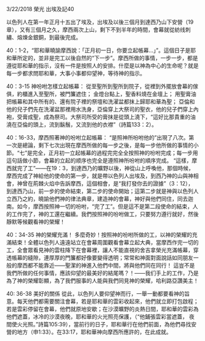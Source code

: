 3/22/2018 榮光
出埃及記40 

以色列人在第一年正月十五出了埃及，出埃及以後三個月到達西乃山下安營（19章），又有三個月之久，摩西兩次上山，剩下不到半年的時間，會幕就從紡线刺繡、熔煉金銀銅，到最後完成。

40：1-2，“耶和華曉諭摩西說：「正月初一日，你要立起帳幕...」”。這個日子是耶和華所定的，並非是完工以後自然的“下一步”。摩西所做的事情，一步一步，都是遵從耶和華的指示，沒有一件是按照人的安排。什麼是以神為中心的生命呢？就是每一步都求問耶和華，大事小事都仰望神，等待神的指示。

40：3-15 神吩咐怎樣立起帳幕：
從至聖所到聖所到院子，從裡到外擺放會幕的傢俱，約櫃進入至聖所，被門簾遮住；
金燈台點上，聖香料燒在金壇上；
用聖膏油把帳幕和其中所有的、還有院子裡的祭壇和洗濯盆都抹上歸耶和華為聖；
亞倫和他的兒子們先在洗濯盆那裡用水洗身，亞倫穿上大祭司的聖衣，他的兒子們穿上內袍，受膏成聖，成為祭司。大祭司所受的膏抹是從頭上澆下，“這好比那貴重的油澆在亞倫的頭上，流到鬍鬚，又流到他的衣襟”（詩篇133：2）。

40：16-33，摩西照著神的吩咐立起帳幕：
“是照神所吩咐他的”出現了八次。第一次是總論，剩下七次出現在摩西所做的每一步之後，是每一步他所做的事情的小節。“七”是完全，正月初一立起帳幕的過程完完全全按照神的吩咐完成；每一步用這句話做小節，會幕的立起的顺序也完全是遵照神所吩咐的順序完成。
“這樣，摩西就完了工”——在19：3，到達西乃的曠野以後，神從山上呼喚他，那個時候，摩西完成了神給他的使命的第一步，就是帶以色列人出埃及，到西乃神的山與神相會，神曾在荊棘火焰中告訴摩西，這個相會，是“我打發你去的證據”（3：12），到達西乃山，前一步的使命結束，第二步的使命開始；這第二步就是神與以色列人立西乃之約，曉諭他們神的律法典章，建造神的會幕，神好與他們同住，同去迦南。如今，摩西按照神一切的吩咐，“完了工”。但是這不是第二段使命的結束，人的工作完了，神的工還在繼續。我們按照神的吩咐做工，只要努力遵行就好，然後靜默等候觀看神的榮耀！

40：34-35 神的榮耀充滿！
多麼奇妙！按照神的吩咐所做的工，以神的榮耀的充滿結束！全體以色列人遠遠站立在會幕周圍觀看會幕立起大典，當摩西作完一切的工，全會眾看見神的雲柱降下在會幕裡，讓人不能直視的舍吉拿榮光充滿帳幕，穿透帳幕的縫隙，連厚厚的門簾都好像要變得透明；常常和神面對面說話如同朋友一般的摩西都不能靠近——聖潔的神進入他們中間，將與他們同在同行！
這豈不是我們所做的任何事情，應該仰望的最美好的結尾嗎？！——我们手上的工作，乃是為了神的榮耀彰顯，為了我們服事的人能與我們同見神的榮耀，哈利路亞讚美主！

40: 36-38 美好的關係
從此，以色列人要仰望神而行，一舉一動都要看神的旨意。每天他們都需要關注會幕，若是耶和華的雲彩收起來，他們就立即打包啟程；若是雲彩停留在會幕，他們就原地安歇；在沙漠曠野的炎熱日間，耶和華的雲彩為他們遮蓋，冰冷的沙漠夜晚，耶和華的火光照亮保護，（“他鋪張雲彩當遮蓋， 夜間使火光照。”詩篇105:39），當前行的日子，耶和華行在他們前面，為他們尋找安營的地方（申1:33）。在33:17，耶和華神向摩西所應許的，在此成就。
